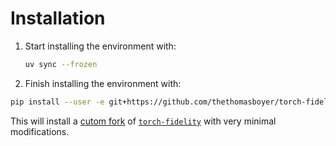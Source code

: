 # Installation

1. Start installing the environment with:

    ```sh
    uv sync --frozen
    ```
2. Finish installing the environment with:

```sh
pip install --user -e git+https://github.com/thethomasboyer/torch-fidelity-symlinks.git@master#egg=torch-fidelity --config-settings editable_mode=strict
```

This will install a [cutom fork](https://github.com/thethomasboyer/torch-fidelity-symlinks) of [`torch-fidelity`](https://github.com/toshas/torch-fidelity) with very minimal modifications.
